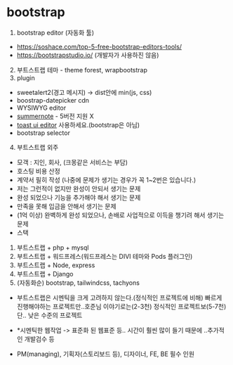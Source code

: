 # bootstrap

1. bootstrap editor (자동화 툴)

- https://soshace.com/top-5-free-bootstrap-editors-tools/
- https://bootstrapstudio.io/ (개발자가 사용하진 않음)

2. 부트스트랩 테마 - theme forest, wrapbootstrap
3. plugin

- sweetalert2(경고 메시지) -> dist안에 min(js, css)
- boostrap-datepicker cdn
- WYSIWYG editor
- [summernote](https://summernote.org) - 5버전 지원 X
- [toast ui editor](https://ui.toast.com/tui-editor) 사용하세요.(bootstrap은 아님)
- bootstrap selector

4. 부트스트랩 외주

- 모객 : 지인, 회사, (크몽같은 서비스는 부담)
- 호스팅 비용 산정
- 계약서 필히 작성 (나중에 문제가 생기는 경우가 꼭 1~2번은 있습니다.)
- 저는 그런적이 없지만 완성이 안되서 생기는 문제
- 완성 되었으나 기능을 추가해야 해서 생기는 문제
- 만족을 못해 입금을 안해서 생기는 문제
- (1억 이상) 완벽하게 완성 되었으나, 손배로 사업적으로 이득을 챙기려 해서 생기는 문제
- 스택

1. 부트스트랩 + php + mysql
2. 부트스트랩 + 워드프레스(워드프레스는 DIVI 테마와 Pods 플러그인)
3. 부트스트랩 + Node, express
4. 부트스트랩 + Django
5. (자동화순) bootstrap, tailwindcss, tachyons

- 부트스트랩은 시멘틱을 크게 고려하지 않는다.(정식적인 프로젝트에 비해) 빠르게 진행해야하는 프로젝트만..호준님 이야기로는(2-3천) 정식적인 프로젝트보(5-7천)단.. 낮은 수준의 프로젝트

- \*시멘틱한 웹작업 -> 표준화 된 웹표준 등.. 시간이 훨씬 많이 들기 때문에 ..추가적인 개발검수 등

- PM(managing), 기획자(스토리보드 등), 디자이너, FE, BE 필수 인원
